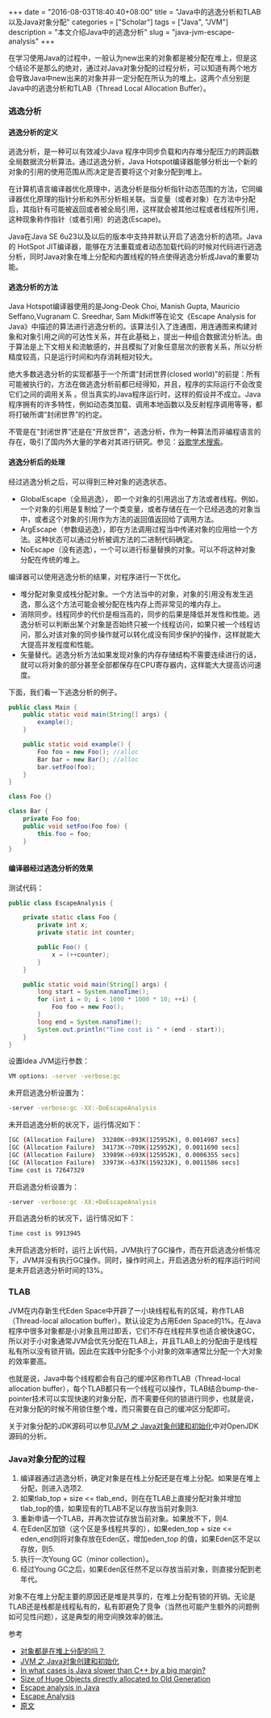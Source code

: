 +++
date = "2016-08-03T18:40:40+08:00"
title = "Java中的逃逸分析和TLAB以及Java对象分配"
categories = ["Scholar"]
tags = ["Java", "JVM"]
description = "本文介绍Java中的逃逸分析"
slug = "java-jvm-escape-analysis"
+++

在学习使用Java的过程中，一般认为new出来的对象都是被分配在堆上，但是这个结论不是那么的绝对，通过对Java对象分配的过程分析，可以知道有两个地方会导致Java中new出来的对象并非一定分配在所认为的堆上。这两个点分别是Java中的逃逸分析和TLAB（Thread Local Allocation Buffer）。

### 逃逸分析

#### 逃逸分析的定义

逃逸分析，是一种可以有效减少Java 程序中同步负载和内存堆分配压力的跨函数全局数据流分析算法。通过逃逸分析，Java Hotspot编译器能够分析出一个新的对象的引用的使用范围从而决定是否要将这个对象分配到堆上。

在计算机语言编译器优化原理中，逃逸分析是指分析指针动态范围的方法，它同编译器优化原理的指针分析和外形分析相关联。当变量（或者对象）在方法中分配后，其指针有可能被返回或者被全局引用，这样就会被其他过程或者线程所引用，这种现象称作指针（或者引用）的逃逸(Escape)。

Java在Java SE 6u23以及以后的版本中支持并默认开启了逃逸分析的选项。Java的 HotSpot JIT编译器，能够在方法重载或者动态加载代码的时候对代码进行逃逸分析，同时Java对象在堆上分配和内置线程的特点使得逃逸分析成Java的重要功能。

#### 逃逸分析的方法

Java Hotspot编译器使用的是Jong-Deok Choi, Manish Gupta, Mauricio Seffano,Vugranam C. Sreedhar, Sam Midkiff等在论文《Escape Analysis for Java》中描述的算法进行逃逸分析的。该算法引入了连通图，用连通图来构建对象和对象引用之间的可达性关系，并在此基础上，提出一种组合数据流分析法。由于算法是上下文相关和流敏感的，并且模拟了对象任意层次的嵌套关系，所以分析精度较高，只是运行时间和内存消耗相对较大。

绝大多数逃逸分析的实现都基于一个所谓“封闭世界(closed world)”的前提：所有可能被执行的，方法在做逃逸分析前都已经得知，并且，程序的实际运行不会改变它们之间的调用关系 。但当真实的Java程序运行时，这样的假设并不成立。Java程序拥有的许多特性，例如动态类加载、调用本地函数以及反射程序调用等等，都将打破所谓“封闭世界”的约定。

不管是在“封闭世界”还是在“开放世界”，逃逸分析，作为一种算法而非编程语言的存在，吸引了国内外大量的学者对其进行研究。参见：[谷歌学术搜索](http://www.gfsoso.com/scholar?q=Escape%20Analysis)。

#### 逃逸分析后的处理

经过逃逸分析之后，可以得到三种对象的逃逸状态。

* GlobalEscape（全局逃逸）， 即一个对象的引用逃出了方法或者线程。例如，一个对象的引用是复制给了一个类变量，或者存储在在一个已经逃逸的对象当中，或者这个对象的引用作为方法的返回值返回给了调用方法。
* ArgEscape（参数级逃逸），即在方法调用过程当中传递对象的应用给一个方法。这种状态可以通过分析被调方法的二进制代码确定。
* NoEscape（没有逃逸），一个可以进行标量替换的对象。可以不将这种对象分配在传统的堆上。

编译器可以使用逃逸分析的结果，对程序进行一下优化。
* 堆分配对象变成栈分配对象。一个方法当中的对象，对象的引用没有发生逃逸，那么这个方法可能会被分配在栈内存上而非常见的堆内存上。
* 消除同步。线程同步的代价是相当高的，同步的后果是降低并发性和性能。逃逸分析可以判断出某个对象是否始终只被一个线程访问，如果只被一个线程访问，那么对该对象的同步操作就可以转化成没有同步保护的操作，这样就能大大提高并发程度和性能。
* 矢量替代。逃逸分析方法如果发现对象的内存存储结构不需要连续进行的话，就可以将对象的部分甚至全部都保存在CPU寄存器内，这样能大大提高访问速度。

下面，我们看一下逃逸分析的例子。

```java
public class Main {
    public static void main(String[] args) {
        example();
    }

    public static void example() {
        Foo foo = new Foo(); //alloc
        Bar bar = new Bar(); //alloc
        bar.setFoo(foo);
    }
}

class Foo {}

class Bar {
    private Foo foo;
    public void setFoo(Foo foo) {
        this.foo = foo;
    }
}
```

#### 编译器经过逃逸分析的效果

测试代码：

```java
public class EscapeAnalysis {

    private static class Foo {
        private int x;
        private static int counter;

        public Foo() {
            x = (++counter);
        }
    }

    public static void main(String[] args) {
        long start = System.nanoTime();
        for (int i = 0; i < 1000 * 1000 * 10; ++i) {
            Foo foo = new Foo();
        }
        long end = System.nanoTime();
        System.out.println("Time cost is " + (end - start));
    }
}
```

设置Idea JVM运行参数：

```bash
VM options: -server -verbose:gc
```

未开启逃逸分析设置为：

```bash
-server -verbose:gc -XX:-DoEscapeAnalysis
```

未开启逃逸分析的状况下，运行情况如下：

```bash
[GC (Allocation Failure)  33280K->893K(125952K), 0.0014987 secs]
[GC (Allocation Failure)  34173K->709K(125952K), 0.0011690 secs]
[GC (Allocation Failure)  33989K->693K(125952K), 0.0006355 secs]
[GC (Allocation Failure)  33973K->637K(159232K), 0.0011586 secs]
Time cost is 72647329
```

开启逃逸分析设置为：

```bash
-server -verbose:gc -XX:+DoEscapeAnalysis
```

开启逃逸分析的状况下，运行情况如下：

```bash
Time cost is 9913945
```

未开启逃逸分析时，运行上诉代码，JVM执行了GC操作，而在开启逃逸分析情况下，JVM并没有执行GC操作。同时，操作时间上，开启逃逸分析的程序运行时间是未开启逃逸分析时间的13%。

### TLAB

JVM在内存新生代Eden Space中开辟了一小块线程私有的区域，称作TLAB（Thread-local allocation buffer）。默认设定为占用Eden Space的1%。在Java程序中很多对象都是小对象且用过即丢，它们不存在线程共享也适合被快速GC，所以对于小对象通常JVM会优先分配在TLAB上，并且TLAB上的分配由于是线程私有所以没有锁开销。因此在实践中分配多个小对象的效率通常比分配一个大对象的效率要高。

也就是说，Java中每个线程都会有自己的缓冲区称作TLAB（Thread-local allocation buffer），每个TLAB都只有一个线程可以操作，TLAB结合bump-the-pointer技术可以实现快速的对象分配，而不需要任何的锁进行同步，也就是说，在对象分配的时候不用锁住整个堆，而只需要在自己的缓冲区分配即可。

关于对象分配的JDK源码可以参见[JVM 之 Java对象创建和初始化](http://blog.hesey.net/2011/07/object-allocation-on-non-heap.html)中对OpenJDK源码的分析。

### Java对象分配的过程

1. 编译器通过逃逸分析，确定对象是在栈上分配还是在堆上分配。如果是在堆上分配，则进入选项2.
2. 如果tlab_top + size <= tlab_end，则在在TLAB上直接分配对象并增加tlab_top的值，如果现有的TLAB不足以存放当前对象则3.
3. 重新申请一个TLAB，并再次尝试存放当前对象。如果放不下，则4.
4. 在Eden区加锁（这个区是多线程共享的），如果eden_top + size <= eden_end则将对象存放在Eden区，增加eden_top 的值，如果Eden区不足以存放，则5.
5. 执行一次Young GC（minor collection）。
6. 经过Young GC之后，如果Eden区任然不足以存放当前对象，则直接分配到老年代。

对象不在堆上分配主要的原因还是堆是共享的，在堆上分配有锁的开销。无论是TLAB还是栈都是线程私有的，私有即避免了竞争（当然也可能产生额外的问题例如可见性问题），这是典型的用空间换效率的做法。

参考

* [对象都是在堆上分配的吗？](http://blog.hesey.net/2011/07/object-allocation-on-non-heap.html)
* [JVM 之 Java对象创建和初始化](http://blog.zarue.com/blog/2014/06/15/java-object-create-2/)
* [In what cases is Java slower than C++ by a big margin?](http://www.quora.com/In-what-cases-is-Java-slower-than-C-by-a-big-margin)
* [Size of Huge Objects directly allocated to Old Generation](http://stackoverflow.com/questions/24618467/size-of-huge-objects-directly-allocated-to-old-generation/24620205#24620205)
* [Escape analysis in Java](http://stackoverflow.com/questions/771430/escape-analysis-in-java)
* [Escape Analysis](http://docs.oracle.com/javase/7/docs/technotes/guides/vm/performance-enhancements-7.html#escapeAnalysis)
* [原文](http://blog.csdn.net/yangzl2008/article/details/43202969)
